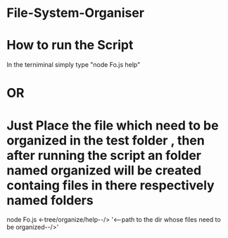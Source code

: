 ﻿# File-System-Organiser
 # How to run the Script

In the terniminal simply type "node Fo.js help"
# OR
 
# Just Place the file which need to be organized in the test folder , then after running the script an folder named organized will be created containg files in there respectively named folders

node Fo.js <-tree/organize/help--/> '<--path to the dir whose files need to be organized--/>'


 